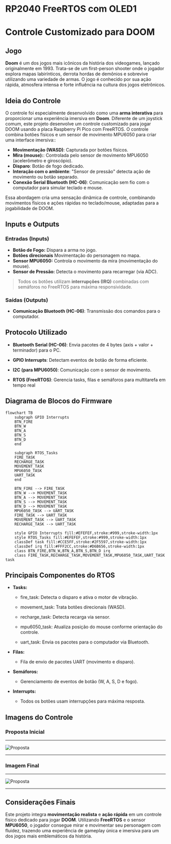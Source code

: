 # RP2040 FreeRTOS com OLED1

# Controle Customizado para DOOM

## Jogo

**Doom** é um dos jogos mais icônicos da história dos videogames, lançado originalmente em 1993. Trata-se de um first-person shooter onde o jogador explora mapas labirínticos, derrota hordas de demônios e sobrevive utilizando uma variedade de armas. O jogo é conhecido por sua ação rápida, atmosfera intensa e forte influência na cultura dos jogos eletrônicos.

## Ideia do Controle

O controle foi especialmente desenvolvido como uma **arma interativa** para proporcionar uma experiência imersiva em **Doom**. Diferente de um joystick comum, este projeto desenvolve um controle customizado para jogar DOOM usando a placa Raspberry Pi Pico com FreeRTOS. O controle combina botões físicos e um sensor de movimento MPU6050 para criar uma interface imersiva::

- **Movimentação (WASD)**: Capturada por botões físicos.
- **Mira (mouse):**: Controlada pelo sensor de movimento MPU6050 (acelerômetro e giroscópio).
- **Disparo**: Botão de fogo dedicado.
- **Interação com o ambiente**:  "Sensor de pressão" detecta ação de movimento ou botão separado.
- **Conexão Serial Bluetooth (HC-06)**: Comunicação sem fio com o computador para simular teclado e mouse.

Essa abordagem cria uma sensação dinâmica de controle, combinando movimentos físicos e ações rápidas no teclado/mouse, adaptadas para a jogabilidade de DOOM.

## Inputs e Outputs

### Entradas (Inputs)

- **Botão de Fogo:** Dispara a arma no jogo.
- **Botões direcionais** Movimentação do personagem no mapa.
- **Sensor MPU6050:** Controla o movimento da mira (movimentação do mouse).
- **Sensor de Pressão:** Detecta o movimento para recarregar (via ADC).

> Todos os botões utilizam **interrupções (IRQ)** combinadas com semáforos no FreeRTOS para máxima responsividade.

### Saídas (Outputs)

- **Comunicação Bluetooth (HC-06)**: Transmissão dos comandos para o computador.

## Protocolo Utilizado

- **Bluetooth Serial (HC-06)**: Envia pacotes de 4 bytes (axis + valor + terminador) para o PC.

- **GPIO Interrupts**: Detectam eventos de botão de forma eficiente.

- **I2C (para MPU6050)**: Comunicação com o sensor de movimento.

- **RTOS (FreeRTOS)**: Gerencia tasks, filas e semáforos para multitarefa em tempo real

## Diagrama de Blocos do Firmware

```mermaid
flowchart TB
    subgraph GPIO Interrupts
    BTN_FIRE
    BTN_W
    BTN_A
    BTN_S
    BTN_D
    end

    subgraph RTOS_Tasks
    FIRE_TASK
    RECHARGE_TASK
    MOVEMENT_TASK
    MPU6050_TASK
    UART_TASK
    end

    BTN_FIRE --> FIRE_TASK
    BTN_W --> MOVEMENT_TASK
    BTN_A --> MOVEMENT_TASK
    BTN_S --> MOVEMENT_TASK
    BTN_D --> MOVEMENT_TASK
    MPU6050_TASK --> UART_TASK
    FIRE_TASK --> UART_TASK
    MOVEMENT_TASK --> UART_TASK
    RECHARGE_TASK --> UART_TASK

    style GPIO Interrupts fill:#EFEFEF,stroke:#999,stroke-width:1px
    style RTOS_Tasks fill:#EFEFEF,stroke:#999,stroke-width:1px
    classDef task fill:#CCE5FF,stroke:#2F5597,stroke-width:1px
    classDef irq fill:#FFF2CC,stroke:#D6B656,stroke-width:1px
    class BTN_FIRE,BTN_W,BTN_A,BTN_S,BTN_D irq
    class FIRE_TASK,RECHARGE_TASK,MOVEMENT_TASK,MPU6050_TASK,UART_TASK task
```

## Principais Componentes do RTOS

- **Tasks:**
  - fire_task: Detecta o disparo e ativa o motor de vibração.

  - movement_task: Trata botões direcionais (WASD).

  - recharge_task: Detecta recarga via sensor.

  - mpu6050_task: Atualiza posição do mouse conforme orientação do controle.

  - uart_task: Envia os pacotes para o computador via Bluetooth.

- **Filas:**
  - Fila de envio de pacotes UART (movimento e disparo).

- **Semáforos:**
  - Gerenciamento de eventos de botão (W, A, S, D e fogo).

- **Interrupts:**
  - Todos os botões usam interrupções para máxima resposta.

## Imagens do Controle

### Proposta Inicial

---

![Proposta](arma.png)

---

### Imagem Final

---

![Proposta](img\Controle.jpg)

---

## Considerações Finais

Este projeto integra **movimentação realista** e **ação rápida** em um controle físico dedicado para jogar **DOOM**.
Utilizando **FreeRTOS** e o sensor **MPU6050**, o jogador consegue mirar e movimentar seu personagem com fluidez, trazendo uma experiência de gameplay única e imersiva para um dos jogos mais emblemáticos da história.
